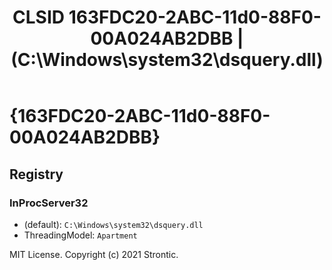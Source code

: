 ﻿---
title: "CLSID 163FDC20-2ABC-11d0-88F0-00A024AB2DBB | (C:\\Windows\\system32\\dsquery.dll)"
excerpt: What is COM-Object CLSID 163FDC20-2ABC-11d0-88F0-00A024AB2DBB?
---

# {163FDC20-2ABC-11d0-88F0-00A024AB2DBB}


## Registry


### InProcServer32

* (default): `C:\Windows\system32\dsquery.dll`
* ThreadingModel: `Apartment`

MIT License. Copyright (c) 2021 Strontic.


